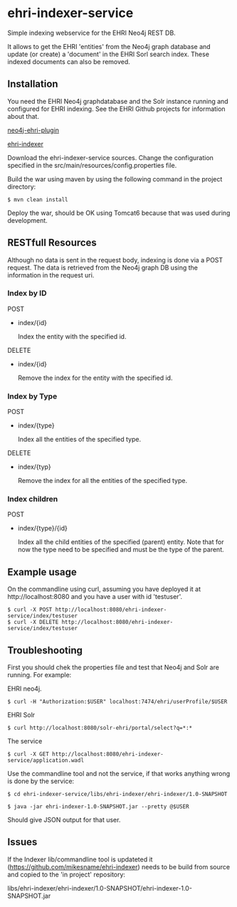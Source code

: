 ehri-indexer-service
====================

Simple indexing webservice for the EHRI Neo4j REST DB. 

It allows to get the EHRI 'entities' from the Neo4j graph database and update (or create) a 'document' in the EHRI Sorl search index. These indexed documents can also be removed. 


Installation
------------

You need the EHRI Neo4j graphdatabase and the Solr instance running and configured for EHRI indexing. 
See the EHRI Github projects for information about that. 

[neo4j-ehri-plugin](https://github.com/mikesname/neo4j-ehri-plugin)

[ehri-indexer](https://github.com/mikesname/ehri-indexer)

Download the ehri-indexer-service sources. 
Change the configuration specified in the 
src/main/resources/config.properties file. 

Build the war using maven by using the following command in the project directory: 

	$ mvn clean install
	
Deploy the war, should be OK using Tomcat6 because that was used during development. 


RESTfull Resources
------------------
Although no data is sent in the request body, indexing is done via a POST request. The data is retrieved from the Neo4j graph DB using the information in the request uri. 

### Index by ID

POST

- index/{id} 

  Index the entity with the specified id. 


DELETE

- index/{id} 

  Remove the index for the entity with the specified id. 
  
### Index by Type
  
POST

- index/{type} 

  Index all the entities of the specified type. 


DELETE

- index/{typ} 

  Remove the index for all the entities of the specified type.   
  

### Index children
  
POST

- index/{type}/{id}
  
  Index all the child entities of the specified (parent) entity. 
  Note that for now the type need to be specified and must be the type of the parent. 


Example usage
-------------

On the commandline using curl, assuming you have deployed it at http://localhost:8080 and you have a user with id 'testuser'. 

    $ curl -X POST http://localhost:8080/ehri-indexer-service/index/testuser
	$ curl -X DELETE http://localhost:8080/ehri-indexer-service/index/testuser


Troubleshooting
---------------

 First you should chek the properties file and test that Neo4j and Solr are running. For example: 
 
EHRI neo4j.
 
 	$ curl -H "Authorization:$USER" localhost:7474/ehri/userProfile/$USER


EHRI Solr

	$ curl http://localhost:8080/solr-ehri/portal/select?q=*:*
	
The service

	$ curl -X GET http://localhost:8080/ehri-indexer-service/application.wadl


Use the commandline tool and not the service, if that works anything wrong is done by the service: 

	$ cd ehri-indexer-service/libs/ehri-indexer/ehri-indexer/1.0-SNAPSHOT

	$ java -jar ehri-indexer-1.0-SNAPSHOT.jar --pretty @$USER
	
Should give JSON output for that user. 


Issues
------
If the Indexer lib/commandline tool is updateted it (https://github.com/mikesname/ehri-indexer) needs to be build from source and copied to the 'in project' repository:  

libs/ehri-indexer/ehri-indexer/1.0-SNAPSHOT/ehri-indexer-1.0-SNAPSHOT.jar



